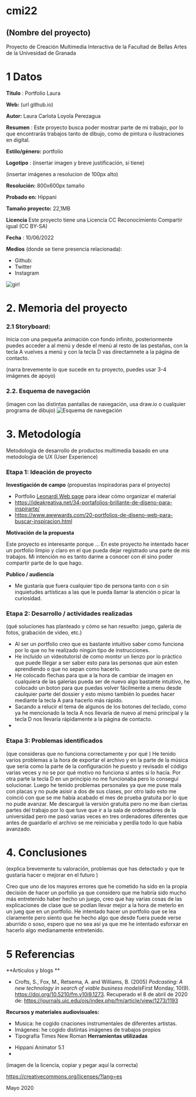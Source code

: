 # cmi22

## (Nombre del proyecto)

Proyecto de Creación Multimedia Interactiva de la  Facultad de Bellas Artes de la Univesidad de Granada


# 1 Datos 

**Titulo** : Portfolio Laura

**Web:**   (url github.io)

**Autor:**  Laura Carlota Loyola Perezagua

**Resumen** : Este proyecto busca poder mostrar parte de mi trabajo, por lo que encontrarás trabajos tanto de dibujo, como de pintura o ilustraciones en digital.

**Estilo/género:**  portfolio

**Logotipo** : (insertar imagen y breve justificación, si  tiene) 

(insertar imágenes a resolucion de 100px alto)

**Resolución:** 800x600px tamaño 

**Probado en:**   Hippani

**Tamaño proyecto:** 22,1MB 

**Licencia** Este proyecto tiene una Licencia CC Reconocimiento Compartir igual (CC BY-SA)

**Fecha** : 10/06/2022

**Medios** (donde se tiene presencia relacionada):

- Github:
- Twitter
- Instagram


![girl](https://github.com/mgea/cmi20/blob/master/WalkingGirl_front01.png)

# 2. Memoria del proyecto 

### 2.1 Storyboard: 
Inicia con una pequeña animación con fondo infinito, posteriormente puedes acceder a al menú y desde el menú al resto de las pestañas, con la tecla A vuelves a menú y con la tecla D vas directamnete a la página de contacto.

(narra brevemente lo que sucede en tu proyecto, puedes usar 3-4 imágenes de apoyo)



### 2.2. Esquema de navegación 



(imagen con las distintas pantallas de navegación, usa draw.io o cualquier programa de dibujo)
![Esquema de navegación](https://user-images.githubusercontent.com/107278459/173154268-c0b46856-f4d9-4087-8335-de96da5adcfb.jpg)







# 3. Metodología

Metodología de desarrollo de productos multimedia basado en una metodología de UX (User Experience)



### Etapa 1: Ideación de proyecto

**Investigación de campo** (propuestas inspiradoras para el proyecto)

- Portfolio [Leonardi Web page](http://www.rleonardi.com/interactive-resume/) para idear cómo organizar el material
- https://ideakreativa.net/34-portafolios-brillante-de-diseno-para-inspirarte/
- https://www.awwwards.com/20-portfolios-de-diseno-web-para-buscar-inspiracion.html



**Motivación de la propuesta** 

Este  proyecto es interesante porque ... 
En este proyecto he intentado hacer un portfolio límpio y claro en el que pueda dejar registrado una parte de mis trabajos. Mi intención no es tanto darme a conocer con él sino poder compartir parte de lo que hago.


**Publico / audiencia**

- Me gustaría que fuera cualquier tipo de persona tanto con o sin inquietudes artísticas  a las que le pueda llamar la atención o picar la curiosidad.




### Etapa 2: Desarrollo / actividades realizadas

(qué soluciones has planteado y cómo se han resuelto: juego, galería de fotos, grabación de video, etc.)

- Al ser un portfolio creo que es bastante intuitivo saber como funciona por lo que no he realizado ningún tipo de instrucciones.
- He incluido un videotutorisl de como montsr un lienzo por lo práctico que puede lllegar a ser saber esto para las personas que aún esten aprendiendo o que no sepan como hacerlo.
- He colocado flechas para que a la hora de cambiar de imagen en cualquiera de las galerias pueda ser de nuevo algo bastante intuitivo, he colocado un boton para que puedas volver fácilmente a menu desde caulquier parte del dossier y esto mismo también lo puedes hacer mediante la tecla A para hacerlo más rápido. 
- Sacando a relucir el tema de algunos de los botones del teclado, como ya he mencionado la tecla A nos llevaría de nuevo al menú principal y la tecla D nos llevaría rápidamente a la página de contacto.
- 



### Etapa 3: Problemas identificados

(que consideras que no  funciona correctamente y por qué )
He tenido varios problemas a la hora de exportar el archivo y en la parte de la música que sería como la parte de la configuración he puesto y revisado el código varias veces y no se por qué motivo no funciona si antes si lo hacía. Por otra parte la tecla D en un principio no me funcionaba pero lo conseguí solucionar. 
Luego he tenido problemas personales ya que me puse mala con placas y no pude asisir a dos de sus clases, por otro lado esto me coinció con que se me había acabado el mes de prueba gratuita por lo que no pude avanzar. Me descargué la versión gratuita pero no me iban ciertas partes del trabajo por lo que tuve que ir a la sala de ordenadores de la universidad pero me pasó varias veces en tres ordenadores diferentes que antes de guardarlo el archivo se me reiniciaba y perdía todo lo que había avanzado.


# 4. Conclusiones 

(explica brevemente tu valoración, problemas que has detectado y que te gustaría hacer o mejorar en el futuro )

Creo que uno de los mayores errores que he cometido ha sido en la propia decisión de hacer un porfolio ya que considero que me habría sido mucho más entretenido haber hecho un juego, creo que hay varias cosas de las explicaciones de clase que se podían llevar mejor a la hora de meterlo en un jueg que en un portfolio. He intentado hacer un portfolio que se lea claramente pero siento que he hecho algo que desde fuera puede verse aburrido o soso, espero que no sea así ya que me he intentado esforxar en hacerlo algo medianamente entretenido.




# 5 Referencias 

**Artículos y blogs ** 

- Crofts, S., Fox, M., Retsema, A. and Williams, B. (2005) *Podcasting: A new technology in search of viable business models*First Monday, 10(9). https://doi.org/10.5210/fm.v10i9.1273. Recuperado el 8 de abril de 2020 de: https://journals.uic.edu/ojs/index.php/fm/article/view/1273/1193

**Recursos y materiales audiovisuales:**

* Musica:  he cogido cnaciones instrumentales de diferentes artistas.
* Imágenes: he cogido distintas imágenes de trabajos propios 
* Tipografía
Times New Roman
**Herramientas utilizadas**

- Hippani Animator 5.1
- 



(imagen de la licencia, copiar y pegar aquí la correcta)

https://creativecommons.org/licenses/?lang=es

Mayo 2020
